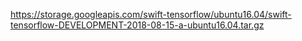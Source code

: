 https://storage.googleapis.com/swift-tensorflow/ubuntu16.04/swift-tensorflow-DEVELOPMENT-2018-08-15-a-ubuntu16.04.tar.gz